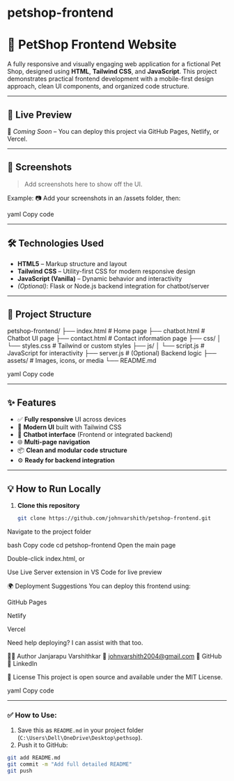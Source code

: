 # petshop-frontend
# 🐾 PetShop Frontend Website

A fully responsive and visually engaging web application for a fictional Pet Shop, designed using **HTML**, **Tailwind CSS**, and **JavaScript**. This project demonstrates practical frontend development with a mobile-first design approach, clean UI components, and organized code structure.

---

## 🚀 Live Preview

🔗 *Coming Soon* – You can deploy this project via GitHub Pages, Netlify, or Vercel.

---

## 📸 Screenshots

> Add screenshots here to show off the UI.

Example:
📷 Add your screenshots in an /assets folder, then:

yaml
Copy code

---

## 🛠️ Technologies Used

- **HTML5** – Markup structure and layout
- **Tailwind CSS** – Utility-first CSS for modern responsive design
- **JavaScript (Vanilla)** – Dynamic behavior and interactivity
- *(Optional)*: Flask or Node.js backend integration for chatbot/server

---

## 📁 Project Structure

petshop-frontend/
├── index.html # Home page
├── chatbot.html # Chatbot UI page
├── contact.html # Contact information page
├── css/
│ └── styles.css # Tailwind or custom styles
├── js/
│ └── script.js # JavaScript for interactivity
├── server.js # (Optional) Backend logic
├── assets/ # Images, icons, or media
└── README.md

yaml
Copy code

---

## ✨ Features

- ✅ **Fully responsive** UI across devices
- 🎨 **Modern UI** built with Tailwind CSS
- 💬 **Chatbot interface** (Frontend or integrated backend)
- 🌐 **Multi-page navigation**
- 📦 **Clean and modular code structure**
- ⚙️ **Ready for backend integration**

---

## 💡 How to Run Locally

1. **Clone this repository**
   ```bash
   git clone https://github.com/johnvarshith/petshop-frontend.git
Navigate to the project folder

bash
Copy code
cd petshop-frontend
Open the main page

Double-click index.html, or

Use Live Server extension in VS Code for live preview

🌍 Deployment Suggestions
You can deploy this frontend using:

GitHub Pages

Netlify

Vercel

Need help deploying? I can assist with that too.

👨‍💻 Author
Janjarapu Varshithkar
📧 johnvarshith2004@gmail.com
🔗 GitHub
🔗 LinkedIn

📃 License
This project is open source and available under the MIT License.

yaml
Copy code

---

### ✅ How to Use:

1. Save this as `README.md` in your project folder (`C:\Users\Dell\OneDrive\Desktop\pethsop`).
2. Push it to GitHub:

```bash
git add README.md
git commit -m "Add full detailed README"
git push
